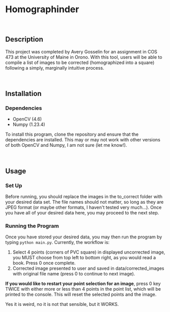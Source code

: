 <h1>Homographinder</h1>

<br>
<h2>Description</h2>
<p>This project was completed by Avery Gosselin for an assignment in COS 473 at the University of Maine in Orono. With this tool, users will be able to compile a list of images to be corrected (homographized into a square) following a simply, marginally intuitive process.</p>

<br>
<h2>Installation</h2>
<h3>Dependencies</h3>
<ul>
    <li>OpenCV (4.6)</li>
    <li>Numpy (1.23.4)</li>
</ul>
<p>To install this program, clone the repository and ensure that the dependencies are installed. This may or may not work with other versions of both OpenCV and Numpy, I am not sure (let me know!).</p>

<br>
<h2>Usage</h2>
<h3>Set Up</h3>
<p>Before running, you should replace the images in the to_correct folder with your desired data set. The file names should not matter, so long as they are JPEG format (or maybe other formats, I haven't tested very much...). Once you have all of your desired data here, you may proceed to the next step.</p>
<h3>Running the Program</h3>
<p>Once you have stored your desired data, you may then run the program by typing <code>python main.py</code>. Currently, the workflow is: 
<ol>
    <li>Select 4 points (corners of PVC square) in displayed uncorrected image, you MUST choose from top left to bottom right, as you would read a book. Press 0 once complete.</li>
    <li>Corrected image presented to user and saved in data/corrected_images with original file name (press 0 to continue to next image).</li>
</ol>

<strong>If you would like to restart your point selection for an image</strong>, press 0 key TWICE with either more or less than 4 points in the point list, which will be printed to the console. This will reset the selected points and the image.

Yes it is weird, no it is not that sensible, but it WORKS.
</p>